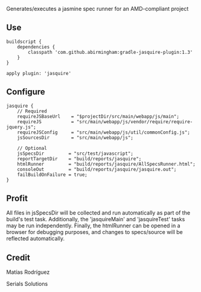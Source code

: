 Generates/executes a jasmine spec runner for an AMD-compliant project

## Use
```
buildscript {
    dependencies {
        classpath 'com.github.abirmingham:gradle-jasquire-plugin:1.3'
    }
}

apply plugin: 'jasquire'
```

## Configure
```
jasquire {
    // Required
    requireJSBaseUrl    = "$projectDir/src/main/webapp/js/main";
    requireJS           = "src/main/webapp/js/vendor/require/require-jquery.js";
    requireJSConfig     = "src/main/webapp/js/util/commonConfig.js";
    jsSourcesDir        = "src/main/webapp/js";
    
    // Optional
    jsSpecsDir         = "src/test/javascript";
    reportTargetDir    = "build/reports/jasquire";
    htmlRunner         = "build/reports/jasquire/AllSpecsRunner.html";
    consoleOut         = "build/reports/jasquire/jasquire.out";
    failBuildOnFailure = true;
}
```

## Profit
All files in jsSpecsDir will be collected and run automatically as part of the build's test task. Additionally, the 'jasquireMain' and 'jasquireTest' tasks may be run independently. Finally, the htmlRunner can be opened in a browser for debugging purposes, and changes to specs/source will be reflected automatically.

## Credit
Matías Rodríguez

Serials Solutions
